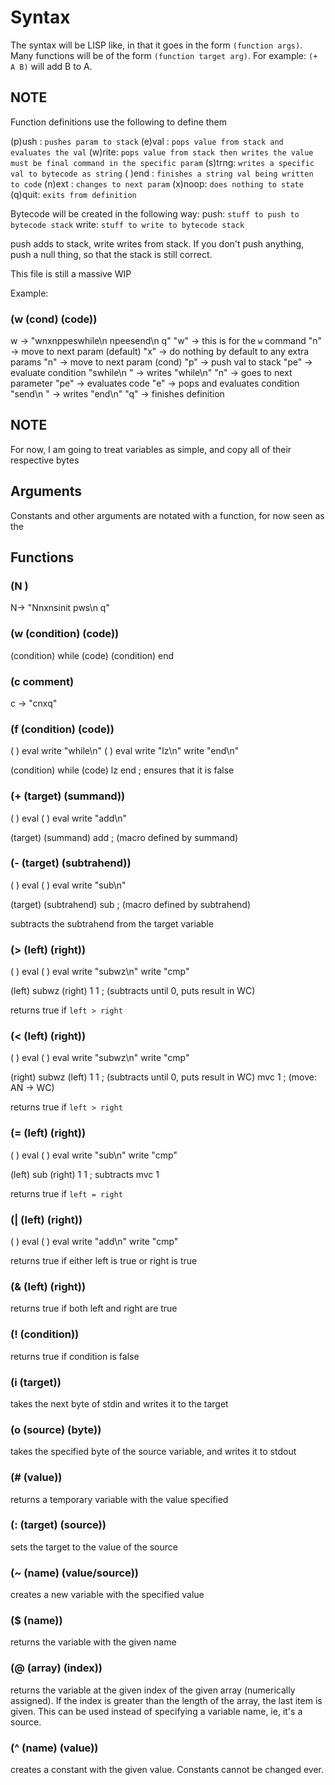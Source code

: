 # Syntax

The syntax will be LISP like, in that it goes in the form `(function args)`.
Many functions will be of the form `(function target arg)`.
For example: `(+ A B)` will add B to A.

## NOTE

Function definitions use the following to define them

(p)ush : `pushes param to stack`
(e)val : `pops value from stack
          and evaluates the val`
(w)rite: `pops value from stack
          then writes the value
          must be final command
          in the specific param`
(s)trng: `writes a specific val
          to bytecode as string`
( )end : `finishes a string val
          being written to code`
(n)ext : `changes to next param`
(x)noop: `does nothing to state`
(q)quit: `exits from definition`

Bytecode will be created in the following way:
push: `stuff to push to bytecode stack`
write: `stuff to write to bytecode stack`

push adds to stack, write writes from stack. If you don't push anything, push a null thing, so that the stack is still correct.

This file is still a massive WIP

Example:
### (w (cond) (code))
w ->          "wnxnppeswhile\n npeesend\n q"
"w"         -> this is for the `w` command
"n"         -> move to next param (default)
"x"         -> do nothing by default to any extra params
"n"         -> move to next param (cond)
"p"         -> push val to stack
"pe"        -> evaluate condition
"swhile\n " -> writes "while\n"
"n"         -> goes to next parameter
"pe"        -> evaluates code
"e"         -> pops and evaluates condition
"send\n "   -> writes "end\n"
"q"         -> finishes definition
## NOTE

For now, I am going to treat variables as simple, and copy all of their respective bytes

## Arguments

Constants and other arguments are notated with a function, for now seen as the 


## Functions

### (N <N>)

N-> "Nnxnsinit pws\n q"


### (w (condition) (code))

(condition)
while
  (code)
  (condition)
end

### (c comment)

c -> "cnxq"

<nothing>

### (f (condition) (code))

(
)
eval
write "while\n"
(
)
eval
write "lz\n"
write "end\n"


(condition)
while
  (code)
  lz
end      ; ensures that it is false

### (+ (target) (summand))

(
)
eval
(
)
eval
write "add\n"

(target)
(summand)
add       ; (macro defined by summand)

### (- (target) (subtrahend))


(
)
eval
(
)
eval
write "sub\n"

(target)
(subtrahend)
sub       ; (macro defined by subtrahend)

subtracts the subtrahend from the target variable

### (> (left) (right))

(
)
eval
(
)
eval
write "subwz\n"
write "cmp"

(left)
subwz (right) 1 1 ; (subtracts until 0, puts result in WC)

returns true if `left > right`

### (< (left) (right))


(
)
eval
(
)
eval
write "subwz\n"
write "cmp"

(right)
subwz (left) 1 1 ; (subtracts until 0, puts result in WC)
mvc 1        ; (move: AN -> WC)

returns true if `left > right`

### (= (left) (right))


(
)
eval
(
)
eval
write "sub\n"
write "cmp"

(left)
sub (right) 1 1 ; subtracts
mvc 1

returns true if `left = right`

### (| (left) (right))

(
)
eval
(
)
eval
write "add\n"
write "cmp"

returns true if either left is true or right is true

### (& (left) (right))

returns true if both left and right are true

### (! (condition))

returns true if condition is false

### (i (target))

takes the next byte of stdin and writes it to the target

### (o (source) (byte))

takes the specified byte of the source variable, and writes it to stdout

### (# (value))

returns a temporary variable with the value specified

### (: (target) (source))

sets the target to the value of the source

### (~ (name) (value/source))

creates a new variable with the specified value

### ($ (name))

returns the variable with the given name

### (@ (array) (index))

returns the variable at the given index of the given array (numerically assigned).
If the index is greater than the length of the array, the last item is given.
This can be used instead of specifying a variable name, ie, it's a source.

### (^ (name) (value))

creates a constant with the given value. Constants cannot be changed ever.

